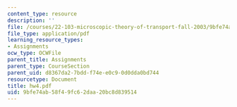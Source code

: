 ```yaml
---
content_type: resource
description: ''
file: /courses/22-103-microscopic-theory-of-transport-fall-2003/9bfe74ab58f49fc62daa20bc8d839514_hw4.pdf
file_type: application/pdf
learning_resource_types:
- Assignments
ocw_type: OCWFile
parent_title: Assignments
parent_type: CourseSection
parent_uid: d8367da2-7bdd-f74e-e0c9-0d0dda0bd744
resourcetype: Document
title: hw4.pdf
uid: 9bfe74ab-58f4-9fc6-2daa-20bc8d839514
---
```


